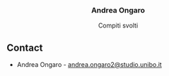 <!-- PROJECT LOGO -->
<br />
<p align="center">
  <h3 align="center">Andrea Ongaro</h3>

  <p align="center">
    Compiti svolti
    <br />
  </p>
</p>


<!-- CONTACT -->
## Contact
* Andrea Ongaro - andrea.ongaro2@studio.unibo.it